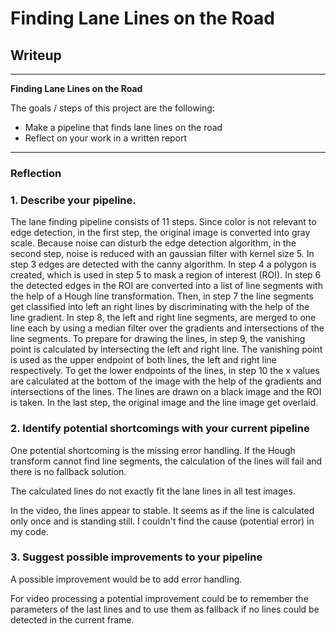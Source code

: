 # **Finding Lane Lines on the Road** 

## Writeup

---

**Finding Lane Lines on the Road**

The goals / steps of this project are the following:
* Make a pipeline that finds lane lines on the road
* Reflect on your work in a written report

---

### Reflection

### 1. Describe your pipeline. 

The lane finding pipeline consists of 11 steps.
Since color is not relevant to edge detection, in the first step, the original image is converted into gray scale.
Because noise can disturb the edge detection algorithm, in the second step, noise is reduced with an gaussian filter with kernel size 5.
In step 3 edges are detected with the canny algorithm.
In step 4 a polygon is created, which is used in step 5 to mask a region of interest (ROI).
In step 6 the detected edges in the ROI are converted into a list of line segments with the help of a Hough line transformation.
Then, in step 7 the line segments get classified into left an right lines by discriminating with the help of the line gradient.
In step 8, the left and right line segments, are merged to one line each by using a median filter over the gradients and intersections of the line segments. 
To prepare for drawing the lines, in step 9, the vanishing point is calculated by intersecting the left and right line. The vanishing point is used as the upper endpoint of both lines, the left and right line respectively.
To get the lower endpoints of the lines, in step 10 the x values are calculated at the bottom of the image with the help of the gradients and intersections of the lines. The lines are drawn on a black image and the ROI is taken.
In the last step, the original image and the line image get overlaid.
    
### 2. Identify potential shortcomings with your current pipeline

One potential shortcoming is the missing error handling. If the Hough transform cannot find line segments, the calculation of the lines will fail and there is no fallback solution.

The calculated lines do not exactly fit the lane lines in all test images.

In the video, the lines appear to stable. It seems as if the line is calculated only once and is standing still. I couldn't find the cause (potential error) in my code.

### 3. Suggest possible improvements to your pipeline

A possible improvement would be to add error handling. 

For video processing a potential improvement could be to remember the parameters of the last lines and to use them as fallback if no lines could be detected in the current frame. 
